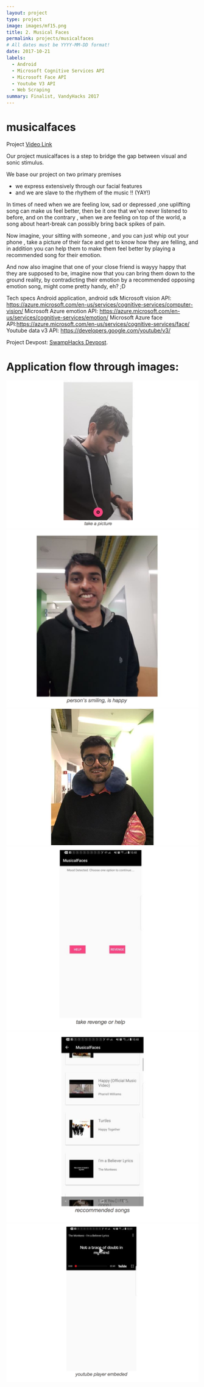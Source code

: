 ```yaml
---
layout: project
type: project
image: images/mf15.png
title: 2. Musical Faces
permalink: projects/musicalfaces
# All dates must be YYYY-MM-DD format!
date: 2017-10-21
labels:
  - Android
  - Microsoft Cognitive Services API
  - Microsoft Face API
  - Youtube V3 API
  - Web Scraping
summary: Finalist, VandyHacks 2017
---
```

# musicalfaces

Project [Video Link](https://youtu.be/wetPkyiPhww)
<div class="ui embed" data-source="youtube" data-id="wetPkyiPhww" >
</div>

Our project musicalfaces is a step to bridge the gap between visual and sonic stimulus. 

We base our project on two primary premises
- we express extensively through our facial features
- and we are slave to the rhythem of the music !! (YAY!)



In times of need when we are feeling low, sad or depressed ,one uplifting song can make us feel better, then be it one that we've never listened to before, and on the contrary , when we are feeling on top of the world, a song about heart-break can possibly bring back spikes of pain.

Now imagine, your sitting with someone , and you can just whip out your phone , take a picture of their face and get to know how they are felling, and in addition you can help them to make them feel better by playing a recommended song for their emotion.

And now also imagine that one of your close friend is wayyy happy that they are supposed to be, imagine now that you can bring them down to the ground reality, by contradicting their emotion by a recommended opposing emotion song, might come pretty handy, eh? ;D

Tech specs
Android application, android sdk
Microsoft vision API: https://azure.microsoft.com/en-us/services/cognitive-services/computer-vision/
Microsoft Azure emotion API: https://azure.microsoft.com/en-us/services/cognitive-services/emotion/
Microsoft Azure face API:https://azure.microsoft.com/en-us/services/cognitive-services/face/
Youtube data v3 API: https://developers.google.com/youtube/v3/


Project Devpost: [SwampHacks Devpost](https://devpost.com/software/opendoors).

# Application flow through images: 

<div class="ui image">
  <img class="ui image" src="../images/mf11.png">
  <img class="ui image" src="../images/mf12.png">
  <img class="ui image" src="../images/mf3.png">
  <img class="ui image" src="../images/mf14.png">
  <img class="ui image" src="../images/mf15.png">
  <img class="ui image" src="../images/mf16.png">
</div>

